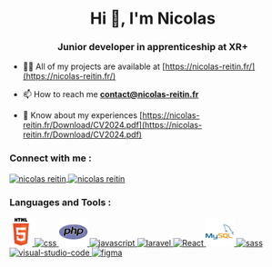 <h1 align="center">Hi 👋, I'm Nicolas</h1>
<h3 align="center">Junior developer in apprenticeship at XR+</h3>


- 👨‍💻 All of my projects are available at [https://nicolas-reitin.fr/](https://nicolas-reitin.fr/)

- 📫 How to reach me **contact@nicolas-reitin.fr**

- 📄 Know about my experiences [https://nicolas-reitin.fr/Download/CV2024.pdf](https://nicolas-reitin.fr/Download/CV2024.pdf)

<h3 align="left">Connect with me :</h3>
<p align="left">
    <a href="https://linkedin.com/in/nicolasreitin" target="blank">
        <img align="center" src="https://raw.githubusercontent.com/rahuldkjain/github-profile-readme-generator/master/src/images/icons/Social/linked-in-alt.svg" alt="nicolas reitin" height="30" width="40" />
    </a>
    <a href="https://www.facebook.com/nicolas.reitin.3" target="blank">
        <img align="center" src="https://raw.githubusercontent.com/jmnote/z-icons/master/svg/facebook.svg" alt="nicolas reitin" height="40" width="40" />
    </a>
</p>

<h3 align="left">Languages and Tools :</h3>
<p align="left"> 
    <a href="https://www.w3.org/html/" target="_blank" rel="noreferrer"> 
        <img src="https://raw.githubusercontent.com/devicons/devicon/master/icons/html5/html5-original-wordmark.svg" alt="html" width="40" height="50"/> 
    </a> 
    <a href="https://www.w3.org/Style/CSS/" target="_blank" rel="noreferrer"> 
        <img src="https://www.vectorlogo.zone/logos/w3_css/w3_css-icon.svg" alt="css" width="40" height="40"/> 
    </a> 
    <a href="https://www.php.net" target="_blank" rel="noreferrer"> 
        <img src="https://raw.githubusercontent.com/devicons/devicon/master/icons/php/php-original.svg" alt="php" width="50" height="50"/> 
    </a> 
    <a href="https://developer.mozilla.org/en-US/docs/Web/JavaScript" target="_blank" rel="noreferrer"> 
        <img src="https://raw.githubusercontent.com/jmnote/z-icons/master/svg/javascript.svg" alt="javascript" width="40" height="40"/> 
    </a> 
    <a href="https://laravel.com/" target="_blank" rel="noreferrer"> 
        <img src="https://www.vectorlogo.zone/logos/laravel/laravel-icon.svg" alt="laravel" width="40" height="40"/> 
    </a>  
    <a href="https://fr.legacy.reactjs.org" target="_blank" rel="noreferrer"> 
        <img src="https://www.vectorlogo.zone/logos/reactjs/reactjs-icon.svg" alt="React" width="40" height="40"/> 
    </a> 
    <a href="https://www.mysql.com/" target="_blank" rel="noreferrer"> 
        <img src="https://raw.githubusercontent.com/devicons/devicon/master/icons/mysql/mysql-original-wordmark.svg" alt="mysql" width="50" height="50"/> 
    </a> 
    <a href="https://sass-lang.com/" target="_blank" rel="noreferrer"> 
        <img src="https://www.vectorlogo.zone/logos/sass-lang/sass-lang-icon.svg" alt="sass" width="40" height="50"/> 
    </a> 
    <a href="https://code.visualstudio.com/" target="_blank" rel="noreferrer"> 
        <img src="https://www.vectorlogo.zone/logos/visualstudio_code/visualstudio_code-icon.svg" alt="visual-studio-code" width="40" height="40"/> 
    </a> 
    <a href="https://www.figma.com/" target="_blank" rel="noreferrer"> 
        <img src="https://www.vectorlogo.zone/logos/figma/figma-icon.svg" alt="figma" width="40" height="40"/> 
    </a> 
</p>
